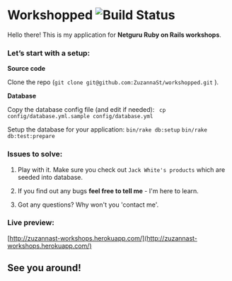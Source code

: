 # Workshopped <img src="https://travis-ci.org/ZuzannaSt/workshopped.svg?branch=master" alt="Build Status" />

Hello there! This is my application for **Netguru Ruby on Rails workshops**. 

### Let’s start with a setup:

**Source code**

Clone the repo (`git clone git@github.com:ZuzannaSt/workshopped.git` ).

**Database**

Copy the database config file (and edit if needed): 
` cp config/database.yml.sample config/database.yml`

Setup the database for your application:
`bin/rake db:setup`
`bin/rake db:test:prepare`

### Issues to solve:

1. Play with it. Make sure you check out `Jack White's products` which are seeded into database.

2. If you find out any bugs **feel free to tell me** - I'm here to learn.
  
3. Got any questions? Why won't you 'contact me'.

### Live preview:

[http://zuzannast-workshops.herokuapp.com/](http://zuzannast-workshops.herokuapp.com/)

## See you around!
